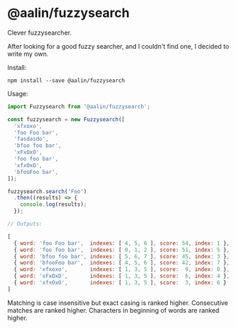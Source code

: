 # @aalin/fuzzysearch

Clever fuzzysearcher.

After looking for a good fuzzy searcher, and I couldn't find one, I decided to write my own.

Install:

    npm install --save @aalin/fuzzysearch

Usage:

```javascript
import Fuzzysearch from '@aalin/fuzzysearch';

const fuzzysearch = new Fuzzysearch([
  'xfxoxo',
  'foo Foo bar',
  'fasdasdo',
  'bfoo foo bar',
  'xFxOxO',
  'foo foo bar',
  'xfxOxO',
  'bfooFoo bar',
]);

fuzzysearch.search('Foo')
  .then((results) => {
    console.log(results);
  });

// Outputs:

[
  { word: 'foo Foo bar',  indexes: [ 4, 5, 6 ], score: 54, index: 1 },
  { word: 'foo foo bar',  indexes: [ 0, 1, 2 ], score: 51, index: 5 },
  { word: 'bfoo foo bar', indexes: [ 5, 6, 7 ], score: 45, index: 3 },
  { word: 'bfooFoo bar',  indexes: [ 4, 5, 6 ], score: 42, index: 7 },
  { word: 'xfxoxo',       indexes: [ 1, 3, 5 ], score:  9, index: 0 },
  { word: 'xFxOxO',       indexes: [ 1, 3, 5 ], score:  6, index: 4 },
  { word: 'xfxOxO',       indexes: [ 1, 3, 5 ], score:  3, index: 6 }
]
```

Matching is case insensitive but exact casing is ranked higher.
Consecutive matches are ranked higher.
Characters in beginning of words are ranked higher.
